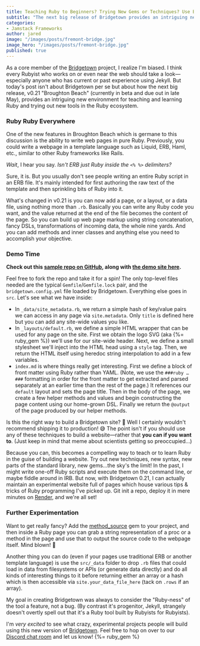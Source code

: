 ```yaml
---
title: Teaching Ruby to Beginners? Trying New Gems or Techniques? Use Bridgetown!
subtitle: "The next big release of Bridgetown provides an intriguing new environment for teaching and learning Ruby and trying out new tools in the Ruby ecosystem."
categories:
- Jamstack Frameworks
author: jared
image: "/images/posts/fremont-bridge.jpg"
image_hero: "/images/posts/fremont-bridge.jpg"
published: true
---
```


As a core member of the [Bridgetown](https://beta.bridgetownrb.com) project, I realize I'm biased. I think every Rubyist who works on or even near the web should take a look—especially anyone who has current or past experience using Jekyll. But today's post isn't about Bridgetown per se but about how the next big release, v0.21 "Broughton Beach" (currently in beta and due out in late May), provides an intriguing new environment for teaching and learning Ruby and trying out new tools in the Ruby ecosystem.

### Ruby Ruby Everywhere

One of the new features in Broughton Beach which is germane to this discussion is the ability to write web pages in pure Ruby. Previously, you could write a webpage in a template language such as Liquid, ERB, Haml, etc., similar to other Ruby frameworks like Rails.

*Wait*, I hear you say. *Isn't ERB just Ruby inside the* `<% %>` *delimiters?*

Sure, it is. But you usually don't see people writing an entire Ruby script in an ERB file. It's mainly intended for first authoring the raw text of the template and then sprinkling bits of Ruby into it.

What's changed in v0.21 is you can now add a page, or a layout, or a data file, using nothing more than `.rb`. Basically you can write any Ruby code you want, and the value returned at the end of the file becomes the content of the page. So you can build up web page markup using string concatenation, fancy DSLs, transformations of incoming data, the whole nine yards. And you can add methods and inner classes and anything else you need to accomplish your objective.

### Demo Time

**Check out this [sample repo on GitHub](https://github.com/jaredcwhite/minimal-bridgetown-ruby-site), along with [the demo site here](https://minimal-bridgetown-ruby-site.onrender.com).**

Feel free to fork the repo and take it for a spin! The only top-level files needed are the typical `Gemfile`/`Gemfile.lock` pair, and the `bridgetown.config.yml` file loaded by Bridgetown. Everything else goes in `src`. Let's see what we have inside:

* In `_data/site_metadata.rb`, we return a simple hash of key/value pairs we can access in any page via `site.metadata`. Only `title` is defined here but you can add any site-wide values you like.
* In `_layouts/default.rb`, we define a simple HTML wrapper that can be used for any page on the site. First we obtain the logo SVG (aka {%= ruby_gem %}) we'll use for our site-wide header. Next, we define a small stylesheet we'll inject into the HTML head using a `style` tag. Then, we return the HTML itself using heredoc string interpolation to add in a few variables.
* `index.md` is where things really get interesting. First we define a block of front matter using Ruby rather than YAML. (Note, we use the `###ruby … ###` formatting in order for the front matter to get extracted and parsed separately at an earlier time than the rest of the page.) It references our `default` layout and sets the page title. Then in the body of the page, we create a few helper methods and values and begin constructing the page content using our home-grown DSL. Finally we return the `@output` of the page produced by our helper methods.

Is this the right way to build a Bridgetown site? 🤔 Well I certainly wouldn't recommend shipping it to production! 😅 The point isn't if you should use any of these techniques to build a website—rather that **you can if you want to**. (Just keep in mind that meme about scientists getting so preoccupied…)

Because you can, this becomes a compelling way to teach or to learn Ruby in the guise of building a website. Try out new techniques, new syntax, new parts of the standard library, new gems…the sky's the limit! In the past, I might write one-off Ruby scripts and execute them on the command line, or maybe fiddle around in IRB. But now, with Bridgetown 0.21, I can actually maintain an experimental website full of pages which house various tips & tricks of Ruby programming I've picked up. Git init a repo, deploy it in mere minutes on [Render](https://render.com), and we're all set!

### Further Experimentation

Want to get really fancy? Add the [method_source](https://github.com/banister/method_source) gem to your project, and then inside a Ruby page you can grab a string representation of a proc or a method in the page and use that to output the source code to the webpage itself. Mind blown! 🤯

Another thing you can do (even if your pages use traditional ERB or another template language) is use the `src/_data` folder to drop `.rb` files that could load in data from filesystems or APIs (or generate data directly) and do all kinds of interesting things to it before returning either an array or a hash which is then accessible via `site.your_data_file_here` (tack on `.rows` if an array).

My goal in creating Bridgetown was always to consider the "Ruby-ness" of the tool a feature, not a bug. (By contrast it's progenitor, Jekyll, strangely doesn't  overtly spell out that it's a Ruby tool built by Rubyists for Rubyists).

I'm *very excited* to see what crazy, experimental projects people will build using this new version of [Bridgetown](https://beta.bridgetownrb.com). Feel free to hop on over to our [Discord chat room](https://discord.gg/4E6hktQGz4) and let us know! {%= ruby_gem %}